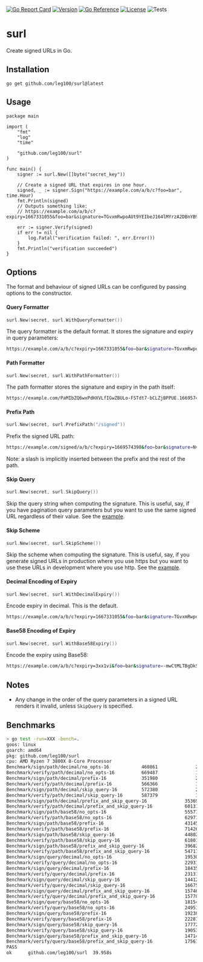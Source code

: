 [![Go Report Card](https://goreportcard.com/badge/github.com/leg100/surl)](https://goreportcard.com/report/github.com/leg100/surl)
[![Version](https://img.shields.io/badge/goversion-1.19.x-blue.svg)](https://golang.org)
[![Go Reference](https://pkg.go.dev/badge/github.com/leg100/surl.svg)](https://pkg.go.dev/github.com/leg100/surl)
[![License](http://img.shields.io/badge/license-mit-blue.svg?style=flat-square)](https://raw.githubusercontent.com/leg100/goblender/master/LICENSE)
![Tests](https://github.com/leg100/signer/actions/workflows/tests.yml/badge.svg)
# surl

Create signed URLs in Go.

## Installation

`go get github.com/leg100/surl@latest`

## Usage

```golang
package main

import (
	"fmt"
	"log"
	"time"

	"github.com/leg100/surl"
)

func main() {
	signer := surl.New([]byte("secret_key"))

	// Create a signed URL that expires in one hour.
	signed, _ := signer.Sign("https://example.com/a/b/c?foo=bar", time.Hour)
	fmt.Println(signed)
	// Outputs something like:
	// https://example.com/a/b/c?expiry=1667331055&foo=bar&signature=TGvxmRwpoAUt9YEIbeJ164lMYrzA2DBnYB9Lcy9m1T

	err := signer.Verify(signed)
	if err != nil {
		log.Fatal("verification failed: ", err.Error())
	}
	fmt.Println("verification succeeded")
}
```

## Options

The format and behaviour of signed URLs can be configured by passing options to the constructor.

#### Query Formatter

```go
surl.New(secret, surl.WithQueryFormatter())
```
The query formatter is the default format. It stores the signature and expiry in query parameters:

```bash
https://example.com/a/b/c?expiry=1667331055&foo=bar&signature=TGvxmRwpoAUt9YEIbeJ164lMYrzA2DBnYB9Lcy9m1T
```

#### Path Formatter

```go
surl.New(secret, surl.WithPathFormatter())
```

The path formatter stores the signature and expiry in the path itself:

```bash
https://example.com/PaMIbZQ6wxPdHXVLfIGwZBULo-FSTdt7-bCLZjBPPUE.1669574162/a/b/c?foo=bar
```

#### Prefix Path

```go
surl.New(secret, surl.PrefixPath("/signed"))
```

Prefix the signed URL path:

```bash
https://example.com/signed/a/b/c?expiry=1669574398&foo=bar&signature=NvIrIFcc1OaKgeVSN685tSD26PTdjlUxxSZRE18Wk_8
```

Note: a slash is implicitly inserted between the prefix and the rest of the path.

#### Skip Query

```go
surl.New(secret, surl.SkipQuery())
```

Skip the query string when computing the signature. This is useful, say, if you have pagination query parameters but you want to use the same signed URL regardless of their value. See the [example](./examples/skip_query/main.go).

#### Skip Scheme

```go
surl.New(secret, surl.SkipScheme())
```

Skip the scheme when computing the signature. This is useful, say, if you generate signed URLs in production where you use https but you want to use these URLs in development where you use http. See the [example](./examples/skip_scheme/main.go).

#### Decimal Encoding of Expiry

```go
surl.New(secret, surl.WithDecimalExpiry())
```

Encode expiry in decimal. This is the default.

```bash
https://example.com/a/b/c?expiry=1667331055&foo=bar&signature=TGvxmRwpoAUt9YEIbeJ164lMYrzA2DBnYB9Lcy9m1T
```

#### Base58 Encoding of Expiry

```go
surl.New(secret, surl.WithBase58Expiry())
```

Encode the expiry using Base58:

```bash
https://example.com/a/b/c?expiry=3xx1vi&foo=bar&signature=-mwCtMLTBgDkShZTbBcHjRCRXtO_ZYPE0cmrh3u6S-s
```

## Notes

* Any change in the order of the query parameters in a signed URL renders it invalid, unless `SkipQuery` is specified.

## Benchmarks

```bash
> go test -run=XXX -bench=.
goos: linux
goarch: amd64
pkg: github.com/leg100/surl
cpu: AMD Ryzen 7 3800X 8-Core Processor
Benchmark/sign/path/decimal/no_opts-16            460861              2421 ns/op
Benchmark/verify/path/decimal/no_opts-16          669487              1820 ns/op
Benchmark/sign/path/decimal/prefix-16             351980              2937 ns/op
Benchmark/verify/path/decimal/prefix-16           566366              1892 ns/op
Benchmark/sign/path/decimal/skip_query-16         572380              2411 ns/op
Benchmark/verify/path/decimal/skip_query-16       587379              1869 ns/op
Benchmark/sign/path/decimal/prefix_and_skip_query-16              353696              3019 ns/op
Benchmark/verify/path/decimal/prefix_and_skip_query-16            601311              1891 ns/op
Benchmark/sign/path/base58/no_opts-16                             555777              2418 ns/op
Benchmark/verify/path/base58/no_opts-16                           629716              1792 ns/op
Benchmark/sign/path/base58/prefix-16                              431458              2776 ns/op
Benchmark/verify/path/base58/prefix-16                            714262              1848 ns/op
Benchmark/sign/path/base58/skip_query-16                          448022              2380 ns/op
Benchmark/verify/path/base58/skip_query-16                        618013              1837 ns/op
Benchmark/sign/path/base58/prefix_and_skip_query-16               396823              2759 ns/op
Benchmark/verify/path/base58/prefix_and_skip_query-16             547171              1840 ns/op
Benchmark/sign/query/decimal/no_opts-16                           195300              6263 ns/op
Benchmark/verify/query/decimal/no_opts-16                         229317              5367 ns/op
Benchmark/sign/query/decimal/prefix-16                            184351              6387 ns/op
Benchmark/verify/query/decimal/prefix-16                          231315              5657 ns/op
Benchmark/sign/query/decimal/skip_query-16                        144122              7567 ns/op
Benchmark/verify/query/decimal/skip_query-16                      166753              6878 ns/op
Benchmark/sign/query/decimal/prefix_and_skip_query-16             157466              7757 ns/op
Benchmark/verify/query/decimal/prefix_and_skip_query-16           157782              6751 ns/op
Benchmark/sign/query/base58/no_opts-16                            181545              6106 ns/op
Benchmark/verify/query/base58/no_opts-16                          249518              5178 ns/op
Benchmark/sign/query/base58/prefix-16                             192388              6307 ns/op
Benchmark/verify/query/base58/prefix-16                           222874              5344 ns/op
Benchmark/sign/query/base58/skip_query-16                         177720              7256 ns/op
Benchmark/verify/query/base58/skip_query-16                       190534              6436 ns/op
Benchmark/sign/query/base58/prefix_and_skip_query-16              147140              7465 ns/op
Benchmark/verify/query/base58/prefix_and_skip_query-16            175618              6741 ns/op
PASS
ok      github.com/leg100/surl  39.958s
```

